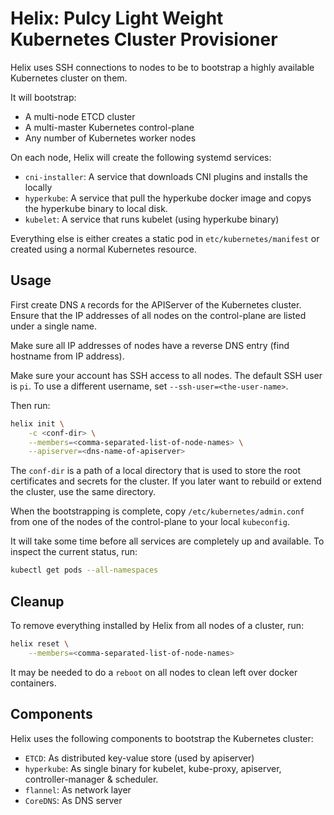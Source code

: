 # Helix: Pulcy Light Weight Kubernetes Cluster Provisioner

Helix uses SSH connections to nodes to be to bootstrap a highly available
Kubernetes cluster on them.

It will bootstrap:

- A multi-node ETCD cluster
- A multi-master Kubernetes control-plane
- Any number of Kubernetes worker nodes

On each node, Helix will create the following systemd services:

- `cni-installer`: A service that downloads CNI plugins and installs the locally
- `hyperkube`: A service that pull the hyperkube docker image and copys the hyperkube binary to local disk.
- `kubelet`: A service that runs kubelet (using hyperkube binary)

Everything else is either creates a static pod in `etc/kubernetes/manifest` or
created using a normal Kubernetes resource.

## Usage

First create DNS `A` records for the APIServer of the Kubernetes cluster.
Ensure that the IP addresses of all nodes on the control-plane are listed
under a single name.

Make sure all IP addresses of nodes have a reverse DNS entry (find hostname from IP address).

Make sure your account has SSH access to all nodes.
The default SSH user is `pi`. To use a different username, set `--ssh-user=<the-user-name>`.

Then run:

```bash
helix init \
    -c <conf-dir> \
    --members=<comma-separated-list-of-node-names> \
    --apiserver=<dns-name-of-apiserver>
```

The `conf-dir` is a path of a local directory that is used to store the root certificates
and secrets for the cluster. If you later want to rebuild or extend the cluster,
use the same directory.

When the bootstrapping is complete, copy `/etc/kubernetes/admin.conf` from one
of the nodes of the control-plane to your local `kubeconfig`.

It will take some time before all services are completely up and available.
To inspect the current status, run:

```bash
kubectl get pods --all-namespaces
```

## Cleanup

To remove everything installed by Helix from all nodes of a cluster, run:

```bash
helix reset \
    --members=<comma-separated-list-of-node-names>
```

It may be needed to do a `reboot` on all nodes to clean left over docker containers.

## Components

Helix uses the following components to bootstrap the Kubernetes cluster:

- `ETCD`: As distributed key-value store (used by apiserver)
- `hyperkube`: As single binary for kubelet, kube-proxy, apiserver, controller-manager & scheduler.
- `flannel`: As network layer
- `CoreDNS`: As DNS server
